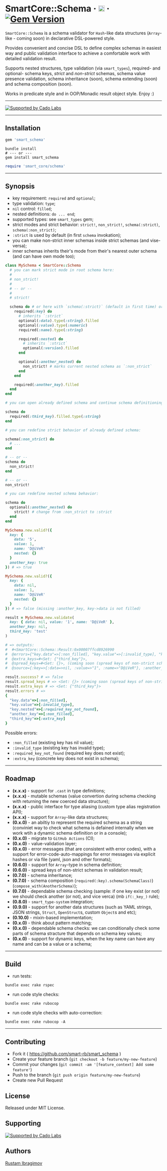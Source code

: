 # SmartCore::Schema &middot; <a target="_blank" href="https://github.com/Cado-Labs"><img src="https://github.com/Cado-Labs/cado-labs-logos/raw/main/cado_labs_badge.svg" alt="Supported by Cado Labs" style="max-width: 100%; height: 20px"></a> &middot; [![Gem Version](https://badge.fury.io/rb/smart_schema.svg)](https://badge.fury.io/rb/smart_schema)

`SmartCore::Schema` is a schema validator for `Hash`-like data structures (`Array`-like - coming soon) in declarative DSL-powered style.

Provides convenient and concise DSL to define complex schemas in easiest way and public validation interface to achieve a comfortable work with detailed validation result.

Supports nested structures, type validation (via `smart_types`), required- and optional- schema keys, *strict* and *non-strict* schemas, schema value presence validation, schema inheritance (soon), schema extending (soon) and schema composition (soon).

Works in predicate style and in OOP/Monadic result object style. Enjoy :)

---

<p>
  <a href="https://github.com/Cado-Labs">
    <img src="https://github.com/Cado-Labs/cado-labs-logos/blob/main/cado_labs_supporting.svg" alt="Supported by Cado Labs" />
  </a>
</p>

---

## Installation

```ruby
gem 'smart_schema'
```

```shell
bundle install
# --- or ---
gem install smart_schema
```

```ruby
require 'smart_core/schema'
```

---

## Synopsis

- key requirement: `required` and `optional`;
- type validation: `type`;
- `nil` control: `filled`;
- nested definitions: `do ... end`;
- supported types: see `smart_types` gem;
- strict modes and strict behavior: `strict!`, `non_strict!`, `schema(:strict)`, `schema(:non_strict)`;
- `:strict` is used by default (in first `schema` invokation);
- you can make non-strict inner schemas inside strict schemas (and vise-versa);
- inner schemas inherits their's mode from their's nearest outer schema (and can have own mode too);

```ruby
class MySchema < SmartCore::Schema
  # you can mark strict mode in root schema here:
  #
  # non_strict!
  #
  # -- or --
  #
  # strict!

  schema do # or here with `schema(:strict)` (default in first time) or `schema(:non_strict)`
    required(:key) do
      # inherits `:strict`
      optional(:data).type(:string).filled
      optional(:value).type(:numeric)
      required(:name).type(:string)

      required(:nested) do
        # inherits `:strict`
        optional(:version).filled
      end

      optional(:another_nested) do
        non_strict! # marks current nested schema as `:non_strict`
      end
    end

    required(:another_key).filled
  end
end
```

```ruby
# you can open already defined schema and continue schema definitioning:

schema do
  required(:third_key).filled.type(:string)
end
```

```ruby
# you can redefine strict behavior of already defined schema:

schema(:non_strict) do
  # ...
end

# -- or --
schema do
  non_strict!
end

# -- or --
non_strict!
```

```ruby
# you can redefine nested schema behavior:

schema do
  optional(:another_nested) do
    strict! # change from :non_strict to :strict
  end
end
```

```ruby
MySchema.new.valid?({
  key: {
    data: '5',
    value: 1,
    name: 'D@iVeR'
    nested: {}
  }
  another_key: true
}) # => true

MySchema.new.valid?({
  key: {
    data: nil,
    value: 1,
    name: 'D@iVeR'
    nested: {}
  }
}) # => false (missing :another_key, key->data is not filled)
```

```ruby
result = MySchema.new.validate(
  key: { data: nil, value: '1', name: 'D@iVeR' },
  another_key: nil,
  third_key: 'test'
)

# => outputs:
#  #<SmartCore::Schema::Result:0x00007ffcd8926990
#  @errors={"key.data"=>[:non_filled], "key.value"=>[:invalid_type], "key.nested"=>[:required_key_not_found], "another_key"=>[:non_filled], "third_key"=>[:extra_key]},
#  @extra_keys=#<Set: {"third_key"}>,
#  @spread_keys=#<Set: {}>, (coming soon (spread keys of non-strict schemas))
#  @source={:key=>{:data=>nil, :value=>"1", :name=>"D@iVeR"}, :another_key=>nil, :third_key=>"test"}>

result.success? # => false
result.spread_keys # => <Set: {}> (coming soon (spread keys of non-strict schemas))
result.extra_keys # => <Set: {"third_key"}>
result.errors # =>
{
  "key.data"=>[:non_filled],
  "key.value"=>[:invalid_type],
  "key.nested"=>[:required_key_not_found],
  "another_key"=>[:non_filled],
  "third_key"=>[:extra_key]
}
```

Possible errors:
  - `:non_filled` (existing key has nil value);
  - `:invalid_type` (existing key has invalid type);
  - `:required_key_not_found` (required key does not exist);
  - `:extra_key` (concrete key does not exist in schema);

---

## Roadmap

- **(x.x.x)** - support for `.cast` in type definitions;
- **(x.x.x)** - mutable schemas (value convertion during schema checking with returning the new coerced data structure);
- **(x.x.x)** - public interface for type aliasing (custom type alias registration API);
- **(x.x.x)** - support for `Array`-like data structures;
- **(0.x.0)** - an abiltiy to represent the required schema as a string (conviniet way to check what schema is defained internally when we work wtih a dynamic schema definition or in a console);
- **(0.x.0)** - migrate to `GitHub Actions` (CI);
- **(0.x.0)** - value-validation layer;
- **(0.x.0)** - error messages (that are consistent with error codes), with a support for error-code-auto-mappings for error messages via explicit hashes or via file (yaml, json and other formats);
- **(0.6.0)** - support for `Array`-type in schema definition;
- **(0.6.0)** - spread keys of non-strict schemas in validation result;
- **(0.7.0)** - schema inheritance;
- **(0.7.0)** - schema composition (`required(:key).schema(SchemaClass)`) (`compose_with(AnotherSchema)`);
- **(0.7.0)** - dependable schema checking (sample: if one key exist (or not) we should check another (or not), and vice verca) (mb `if(:_key_)` rule);
- **(0.8.0)** - `smart_type-system` integration;
- **(0.9.0)** - support for another data structures (such as YAML strings, JSON strings, `Struct`, `OpenStruct`s, custom `Object`s  and etc);
- **(0.10.0)** - mixin-based implementation;
- **(0.x.0)** - think about pattern matching;
- **(0.x.0)** - dependable schema checks: we can conditionally check some parts of schema stracture that depends on schema key values;
- **(0.x.0)** - support for dynamic keys, when the key name can have any name and can be a value or a schema;

---

## Build

- run tests:

```shell
bundle exec rake rspec
```

- run code style checks:

```shell
bundle exec rake rubocop
```

- run code style checks with auto-correction:

```shell
bundle exec rake rubocop -A
```

---

## Contributing

- Fork it ( https://github.com/smart-rb/smart_schema )
- Create your feature branch (`git checkout -b feature/my-new-feature`)
- Commit your changes (`git commit -am '[feature_context] Add some feature'`)
- Push to the branch (`git push origin feature/my-new-feature`)
- Create new Pull Request

## License

Released under MIT License.

## Supporting

<a href="https://github.com/Cado-Labs">
  <img src="https://github.com/Cado-Labs/cado-labs-logos/blob/main/cado_labs_logo.png" alt="Supported by Cado Labs" />
</a>

## Authors

[Rustam Ibragimov](https://github.com/0exp)
